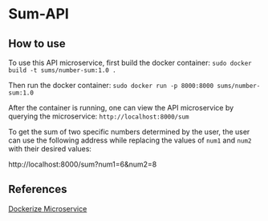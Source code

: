 # Sum-API

## How to use

To use this API microservice, first build the docker container:
`sudo docker build -t sums/number-sum:1.0 .`

Then run the docker container:
`sudo docker run -p 8000:8000 sums/number-sum:1.0`

After the container is running, one can view the API microservice by querying the microservice:
`http://localhost:8000/sum`

To get the sum of two specific numbers determined by the user, the user can use the following address while replacing the values of `num1` and `num2` with their desired values:

http://localhost:8000/sum?num1=6&num2=8

## References
[Dockerize Microservice](https://medium.com/@madhukaudantha/dockerize-microservice-3d7562ffcda3)
